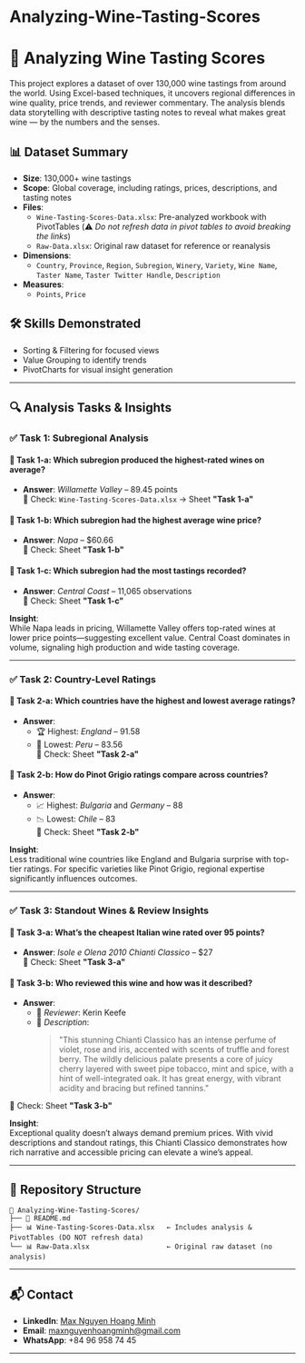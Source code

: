# Analyzing-Wine-Tasting-Scores

# 🍷 Analyzing Wine Tasting Scores

This project explores a dataset of over 130,000 wine tastings from around the world. Using Excel-based techniques, it uncovers regional differences in wine quality, price trends, and reviewer commentary. The analysis blends data storytelling with descriptive tasting notes to reveal what makes great wine — by the numbers and the senses.

## 📊 Dataset Summary

- **Size**: 130,000+ wine tastings  
- **Scope**: Global coverage, including ratings, prices, descriptions, and tasting notes  
- **Files**:
  - `Wine-Tasting-Scores-Data.xlsx`: Pre-analyzed workbook with PivotTables (⚠️ *Do not refresh data in pivot tables to avoid breaking the links*)
  - `Raw-Data.xlsx`: Original raw dataset for reference or reanalysis
- **Dimensions**:  
  - `Country`, `Province`, `Region`, `Subregion`, `Winery`, `Variety`, `Wine Name`, `Taster Name`, `Taster Twitter Handle`, `Description`
- **Measures**:  
  - `Points`, `Price`

## 🛠 Skills Demonstrated

- Sorting & Filtering for focused views  
- Value Grouping to identify trends  
- PivotCharts for visual insight generation  

---

## 🔍 Analysis Tasks & Insights

### ✅ Task 1: Subregional Analysis

#### 📌 Task 1-a: Which subregion produced the highest-rated wines on average?
- **Answer**: *Willamette Valley* – 89.45 points  
📄 Check: `Wine-Tasting-Scores-Data.xlsx` → Sheet **"Task 1-a"**

#### 📌 Task 1-b: Which subregion had the highest average wine price?
- **Answer**: *Napa* – $60.66  
📄 Check: Sheet **"Task 1-b"**

#### 📌 Task 1-c: Which subregion had the most tastings recorded?
- **Answer**: *Central Coast* – 11,065 observations  
📄 Check: Sheet **"Task 1-c"**

**Insight**:  
While Napa leads in pricing, Willamette Valley offers top-rated wines at lower price points—suggesting excellent value. Central Coast dominates in volume, signaling high production and wide tasting coverage.

---

### ✅ Task 2: Country-Level Ratings

#### 📌 Task 2-a: Which countries have the highest and lowest average ratings?
- **Answer**:  
  - 🏆 Highest: *England* – 91.58  
  - 🚫 Lowest: *Peru* – 83.56  
📄 Check: Sheet **"Task 2-a"**

#### 📌 Task 2-b: How do Pinot Grigio ratings compare across countries?
- **Answer**:  
  - 📈 Highest: *Bulgaria* and *Germany* – 88  
  - 📉 Lowest: *Chile* – 83  
📄 Check: Sheet **"Task 2-b"**

**Insight**:  
Less traditional wine countries like England and Bulgaria surprise with top-tier ratings. For specific varieties like Pinot Grigio, regional expertise significantly influences outcomes.

---

### ✅ Task 3: Standout Wines & Review Insights

#### 📌 Task 3-a: What’s the cheapest Italian wine rated over 95 points?
- **Answer**: *Isole e Olena 2010 Chianti Classico* – $27  
📄 Check: Sheet **"Task 3-a"**

#### 📌 Task 3-b: Who reviewed this wine and how was it described?
- **Answer**:  
  - 👤 *Reviewer*: Kerin Keefe  
  - 📝 *Description*:  
    > "This stunning Chianti Classico has an intense perfume of violet, rose and iris, accented with scents of truffle and forest berry. The wildly delicious palate presents a core of juicy cherry layered with sweet pipe tobacco, mint and spice, with a hint of well-integrated oak. It has great energy, with vibrant acidity and bracing but refined tannins."

📄 Check: Sheet **"Task 3-b"**

**Insight**:  
Exceptional quality doesn’t always demand premium prices. With vivid descriptions and standout ratings, this Chianti Classico demonstrates how rich narrative and accessible pricing can elevate a wine’s appeal.

---

## 📂 Repository Structure

```plaintext
📁 Analyzing-Wine-Tasting-Scores/
├── 📄 README.md
├── 📊 Wine-Tasting-Scores-Data.xlsx   ← Includes analysis & PivotTables (DO NOT refresh data)
└── 📊 Raw-Data.xlsx                   ← Original raw dataset (no analysis)
````

---

## 📬 Contact

* **LinkedIn**: [Max Nguyen Hoang Minh](https://www.linkedin.com/in/max-nguyen-hoang-minh)
* **Email**: [maxnguyenhoangminh@gmail.com](mailto:maxnguyenhoangminh@gmail.com)
* **WhatsApp**: +84 96 958 74 45

---

